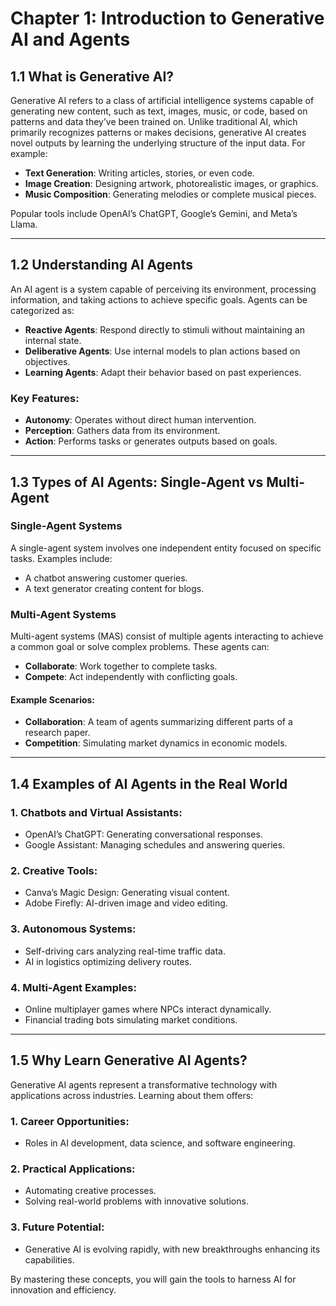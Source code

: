 # Chapter 1: Introduction to Generative AI and Agents

## **1.1 What is Generative AI?**
Generative AI refers to a class of artificial intelligence systems capable of generating new content, such as text, images, music, or code, based on patterns and data they’ve been trained on. Unlike traditional AI, which primarily recognizes patterns or makes decisions, generative AI creates novel outputs by learning the underlying structure of the input data. For example:

- **Text Generation**: Writing articles, stories, or even code.
- **Image Creation**: Designing artwork, photorealistic images, or graphics.
- **Music Composition**: Generating melodies or complete musical pieces.

Popular tools include OpenAI’s ChatGPT, Google’s Gemini, and Meta’s Llama.

---

## **1.2 Understanding AI Agents**
An AI agent is a system capable of perceiving its environment, processing information, and taking actions to achieve specific goals. Agents can be categorized as:

- **Reactive Agents**: Respond directly to stimuli without maintaining an internal state.
- **Deliberative Agents**: Use internal models to plan actions based on objectives.
- **Learning Agents**: Adapt their behavior based on past experiences.

### Key Features:
- **Autonomy**: Operates without direct human intervention.
- **Perception**: Gathers data from its environment.
- **Action**: Performs tasks or generates outputs based on goals.

---

## **1.3 Types of AI Agents: Single-Agent vs Multi-Agent**
### **Single-Agent Systems**
A single-agent system involves one independent entity focused on specific tasks. Examples include:
- A chatbot answering customer queries.
- A text generator creating content for blogs.

### **Multi-Agent Systems**
Multi-agent systems (MAS) consist of multiple agents interacting to achieve a common goal or solve complex problems. These agents can:
- **Collaborate**: Work together to complete tasks.
- **Compete**: Act independently with conflicting goals.

#### Example Scenarios:
- **Collaboration**: A team of agents summarizing different parts of a research paper.
- **Competition**: Simulating market dynamics in economic models.

---

## **1.4 Examples of AI Agents in the Real World**
### **1. Chatbots and Virtual Assistants**:
- OpenAI’s ChatGPT: Generating conversational responses.
- Google Assistant: Managing schedules and answering queries.

### **2. Creative Tools**:
- Canva’s Magic Design: Generating visual content.
- Adobe Firefly: AI-driven image and video editing.

### **3. Autonomous Systems**:
- Self-driving cars analyzing real-time traffic data.
- AI in logistics optimizing delivery routes.

### **4. Multi-Agent Examples**:
- Online multiplayer games where NPCs interact dynamically.
- Financial trading bots simulating market conditions.

---

## **1.5 Why Learn Generative AI Agents?**
Generative AI agents represent a transformative technology with applications across industries. Learning about them offers:

### **1. Career Opportunities**:
- Roles in AI development, data science, and software engineering.

### **2. Practical Applications**:
- Automating creative processes.
- Solving real-world problems with innovative solutions.

### **3. Future Potential**:
- Generative AI is evolving rapidly, with new breakthroughs enhancing its capabilities.

By mastering these concepts, you will gain the tools to harness AI for innovation and efficiency.

